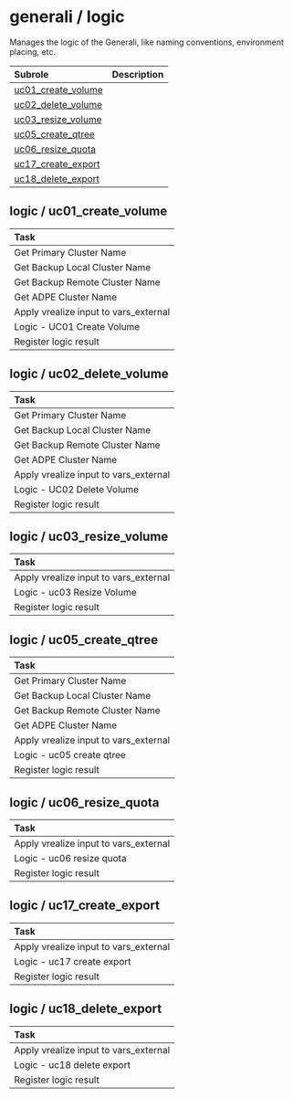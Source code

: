 # generali / logic 
Manages the logic of the Generali, like naming conventions, environment placing, etc.

| Subrole | Description |
| :------ | :---------- |
| [uc01_create_volume](#logic--uc01_create_volume) |  |
| [uc02_delete_volume](#logic--uc02_delete_volume) |  |
| [uc03_resize_volume](#logic--uc03_resize_volume) |  |
| [uc05_create_qtree](#logic--uc05_create_qtree) |  |
| [uc06_resize_quota](#logic--uc06_resize_quota) |  |
| [uc17_create_export](#logic--uc17_create_export) |  |
| [uc18_delete_export](#logic--uc18_delete_export) |  |




## logic / uc01_create_volume


| Task |
| :--- |
| Get Primary Cluster Name |
| Get Backup Local Cluster Name |
| Get Backup Remote Cluster Name |
| Get ADPE Cluster Name |
| Apply vrealize input to vars_external |
| Logic - UC01 Create Volume |
| Register logic result |



## logic / uc02_delete_volume


| Task |
| :--- |
| Get Primary Cluster Name |
| Get Backup Local Cluster Name |
| Get Backup Remote Cluster Name |
| Get ADPE Cluster Name |
| Apply vrealize input to vars_external |
| Logic - UC02 Delete Volume |
| Register logic result |



## logic / uc03_resize_volume


| Task |
| :--- |
| Apply vrealize input to vars_external |
| Logic - uc03 Resize Volume |
| Register logic result |



## logic / uc05_create_qtree


| Task |
| :--- |
| Get Primary Cluster Name |
| Get Backup Local Cluster Name |
| Get Backup Remote Cluster Name |
| Get ADPE Cluster Name |
| Apply vrealize input to vars_external |
| Logic - uc05 create qtree |
| Register logic result |



## logic / uc06_resize_quota


| Task |
| :--- |
| Apply vrealize input to vars_external |
| Logic - uc06 resize quota |
| Register logic result |



## logic / uc17_create_export


| Task |
| :--- |
| Apply vrealize input to vars_external |
| Logic - uc17 create export |
| Register logic result |



## logic / uc18_delete_export


| Task |
| :--- |
| Apply vrealize input to vars_external |
| Logic - uc18 delete export |
| Register logic result |





